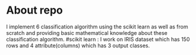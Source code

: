 # About repo 
I implement 6 classification algorithm using the scikit learn as well as from scratch and providing basic mathematical knowledge about these classification algorithm.
#scikit learn :
I work on IRIS dataset which has 150 rows and 4 attribute(columns) which has 3 output classes.


